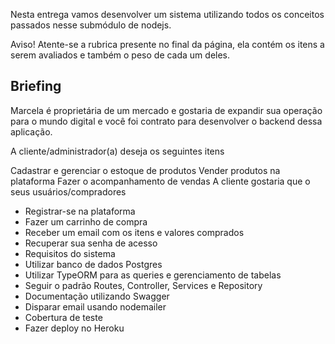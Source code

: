 Nesta entrega vamos desenvolver um sistema utilizando todos os conceitos passados nesse submódulo de nodejs.

Aviso!
Atente-se a rubrica presente no final da página, ela contém os itens a serem avaliados e também o peso de cada um deles.

## Briefing ##
Marcela é proprietária de um mercado e gostaria de expandir sua operação para o mundo digital e você foi contrato para desenvolver o backend dessa aplicação.

A cliente/administrador(a) deseja os seguintes itens

Cadastrar e gerenciar o estoque de produtos
Vender produtos na plataforma
Fazer o acompanhamento de vendas
A cliente gostaria que o seus usuários/compradores

- Registrar-se na plataforma
- Fazer um carrinho de compra
- Receber um email com os itens e valores comprados
- Recuperar sua senha de acesso
- Requisitos do sistema
- Utilizar banco de dados Postgres
- Utilizar TypeORM para as queries e gerenciamento de tabelas
- Seguir o padrão Routes, Controller, Services e Repository
- Documentação utilizando Swagger
- Disparar email usando nodemailer
- Cobertura de teste
- Fazer deploy no Heroku
